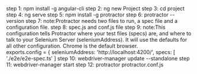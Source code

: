 step 1: npm install -g angular-cli
step 2: ng new Project
step 3: cd project
step 4: ng serve
step 5: npm install -g protractor
step 6: protractor --version
step 7: note:Protractor needs two files to run, a spec file and a configuration file.
step 8: spec.js and conf.js file
step 9: note:This configuration tells Protractor where your test files (specs) are, and where to talk to your Selenium Server (seleniumAddress). It will use the defaults for all other configuration. Chrome is the default browser.	
	exports.config = {
seleniumAddress: 'http://localhost:4200/',
  specs: [
    './e2e/e2e-spec.ts'
  ]
step 10: webdriver-manager update --standalone
step 11: webdriver-manager start
step 12: protractor protractor.conf.js